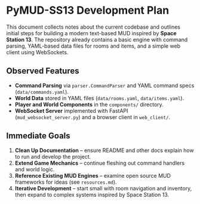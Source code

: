 # PyMUD-SS13 Development Plan

This document collects notes about the current codebase and outlines initial steps for building a modern text-based MUD inspired by **Space Station 13**. The repository already contains a basic engine with command parsing, YAML-based data files for rooms and items, and a simple web client using WebSockets.

## Observed Features

- **Command Parsing** via `parser.CommandParser` and YAML command specs (`data/commands.yaml`).
- **World Data** stored in YAML files (`data/rooms.yaml`, `data/items.yaml`).
- **Player and World Components** in the `components/` directory.
- **WebSocket Server** implemented with FastAPI (`mud_websocket_server.py`) and a browser client in `web_client/`.

## Immediate Goals

1. **Clean Up Documentation** – ensure README and other docs explain how to run and develop the project.
2. **Extend Game Mechanics** – continue fleshing out command handlers and world logic.
3. **Reference Existing MUD Engines** – examine open source MUD frameworks for ideas (see `resources.md`).
4. **Iterative Development** – start small with room navigation and inventory, then expand to complex systems inspired by Space Station 13.


